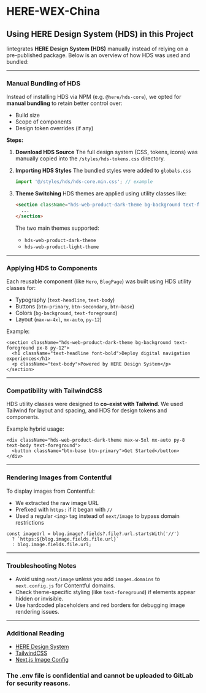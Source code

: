# HERE-WEX-China
## Using HERE Design System (HDS) in this Project

Iintegrates **HERE Design System (HDS)** manually instead of relying on a pre-published package. Below is an overview of how HDS was used and bundled:

---

### Manual Bundling of HDS

Instead of installing HDS via NPM (e.g. `@here/hds-core`), we opted for **manual bundling** to retain better control over:

* Build size
* Scope of components
* Design token overrides (if any)

**Steps:**

1. **Download HDS Source**
   The full design system (CSS, tokens, icons) was manually copied into the `/styles/hds-tokens.css` directory.

2. **Importing HDS Styles**
   The bundled styles were added to `globals.css`

   ```ts
   import '@/styles/hds/hds-core.min.css'; // example
   ```

3. **Theme Switching**
   HDS themes are applied using utility classes like:

   ```html
   <section className="hds-web-product-dark-theme bg-background text-foreground">
     ...
   </section>
   ```

   The two main themes supported:

   * `hds-web-product-dark-theme`
   * `hds-web-product-light-theme`


---

### Applying HDS to Components

Each reusable component (like `Hero`, `BlogPage`) was built using HDS utility classes for:

* Typography (`text-headline`, `text-body`)
* Buttons (`btn-primary`, `btn-secondary`, `btn-base`)
* Colors (`bg-background`, `text-foreground`)
* Layout (`max-w-4xl`, `mx-auto`, `py-12`)

Example:

```tsx
<section className="hds-web-product-dark-theme bg-background text-foreground px-8 py-12">
  <h1 className="text-headline font-bold">Deploy digital navigation experiences</h1>
  <p className="text-body">Powered by HERE Design System</p>
</section>
```

---

### Compatibility with TailwindCSS

HDS utility classes were designed to **co-exist with Tailwind**. We used Tailwind for layout and spacing, and HDS for design tokens and components.

Example hybrid usage:

```tsx
<div className="hds-web-product-dark-theme max-w-5xl mx-auto py-8 text-body text-foreground">
  <button className="btn-base btn-primary">Get Started</button>
</div>
```

---

### Rendering Images from Contentful

To display images from Contentful:

* We extracted the raw image URL
* Prefixed with `https:` if it began with `//`
* Used a regular `<img>` tag instead of `next/image` to bypass domain restrictions

```tsx
const imageUrl = blog.image?.fields?.file?.url.startsWith('//')
  ? `https:${blog.image.fields.file.url}`
  : blog.image.fields.file.url;
```

---

### Troubleshooting Notes

* Avoid using `next/image` unless you add `images.domains` to `next.config.js` for Contentful domains.
* Check theme-specific styling (like `text-foreground`) if elements appear hidden or invisible.
* Use hardcoded placeholders and red borders for debugging image rendering issues.

---

### Additional Reading

* [HERE Design System](https://design.here.com)
* [TailwindCSS](https://tailwindcss.com/)
* [Next.js Image Config](https://nextjs.org/docs/messages/next-image-unconfigured-host)

### The .env file is confidential and cannot be uploaded to GitLab for security reasons.

